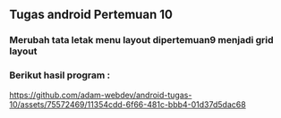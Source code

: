 ## Tugas android Pertemuan 10

### Merubah tata letak menu layout dipertemuan9 menjadi grid layout


### Berikut hasil program :

https://github.com/adam-webdev/android-tugas-10/assets/75572469/11354cdd-6f66-481c-bbb4-01d37d5dac68


